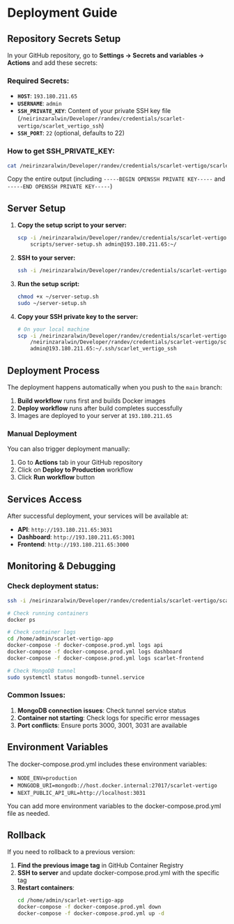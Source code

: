 # Deployment Guide

## Repository Secrets Setup

In your GitHub repository, go to **Settings → Secrets and variables → Actions** and add these secrets:

### Required Secrets:

- **`HOST`**: `193.180.211.65`
- **`USERNAME`**: `admin`
- **`SSH_PRIVATE_KEY`**: Content of your private SSH key file (`/neirinzaralwin/Developer/randev/credentials/scarlet-vertigo/scarlet_vertigo_ssh`)
- **`SSH_PORT`**: `22` (optional, defaults to 22)

### How to get SSH_PRIVATE_KEY:

```bash
cat /neirinzaralwin/Developer/randev/credentials/scarlet-vertigo/scarlet_vertigo_ssh
```

Copy the entire output (including `-----BEGIN OPENSSH PRIVATE KEY-----` and `-----END OPENSSH PRIVATE KEY-----`)

## Server Setup

1. **Copy the setup script to your server:**

    ```bash
    scp -i /neirinzaralwin/Developer/randev/credentials/scarlet-vertigo/scarlet_vertigo_ssh \
        scripts/server-setup.sh admin@193.180.211.65:~/
    ```

2. **SSH to your server:**

    ```bash
    ssh -i /neirinzaralwin/Developer/randev/credentials/scarlet-vertigo/scarlet_vertigo_ssh admin@193.180.211.65
    ```

3. **Run the setup script:**

    ```bash
    chmod +x ~/server-setup.sh
    sudo ~/server-setup.sh
    ```

4. **Copy your SSH private key to the server:**
    ```bash
    # On your local machine
    scp -i /neirinzaralwin/Developer/randev/credentials/scarlet-vertigo/scarlet_vertigo_ssh \
        /neirinzaralwin/Developer/randev/credentials/scarlet-vertigo/scarlet_vertigo_ssh \
        admin@193.180.211.65:~/.ssh/scarlet_vertigo_ssh
    ```

## Deployment Process

The deployment happens automatically when you push to the `main` branch:

1. **Build workflow** runs first and builds Docker images
2. **Deploy workflow** runs after build completes successfully
3. Images are deployed to your server at `193.180.211.65`

### Manual Deployment

You can also trigger deployment manually:

1. Go to **Actions** tab in your GitHub repository
2. Click on **Deploy to Production** workflow
3. Click **Run workflow** button

## Services Access

After successful deployment, your services will be available at:

- **API**: `http://193.180.211.65:3031`
- **Dashboard**: `http://193.180.211.65:3001`
- **Frontend**: `http://193.180.211.65:3000`

## Monitoring & Debugging

### Check deployment status:

```bash
ssh -i /neirinzaralwin/Developer/randev/credentials/scarlet-vertigo/scarlet_vertigo_ssh admin@193.180.211.65

# Check running containers
docker ps

# Check container logs
cd /home/admin/scarlet-vertigo-app
docker-compose -f docker-compose.prod.yml logs api
docker-compose -f docker-compose.prod.yml logs dashboard
docker-compose -f docker-compose.prod.yml logs scarlet-frontend

# Check MongoDB tunnel
sudo systemctl status mongodb-tunnel.service
```

### Common Issues:

1. **MongoDB connection issues**: Check tunnel service status
2. **Container not starting**: Check logs for specific error messages
3. **Port conflicts**: Ensure ports 3000, 3001, 3031 are available

## Environment Variables

The docker-compose.prod.yml includes these environment variables:

- `NODE_ENV=production`
- `MONGODB_URI=mongodb://host.docker.internal:27017/scarlet-vertigo`
- `NEXT_PUBLIC_API_URL=http://localhost:3031`

You can add more environment variables to the docker-compose.prod.yml file as needed.

## Rollback

If you need to rollback to a previous version:

1. **Find the previous image tag** in GitHub Container Registry
2. **SSH to server** and update docker-compose.prod.yml with the specific tag
3. **Restart containers**:
    ```bash
    cd /home/admin/scarlet-vertigo-app
    docker-compose -f docker-compose.prod.yml down
    docker-compose -f docker-compose.prod.yml up -d
    ```
